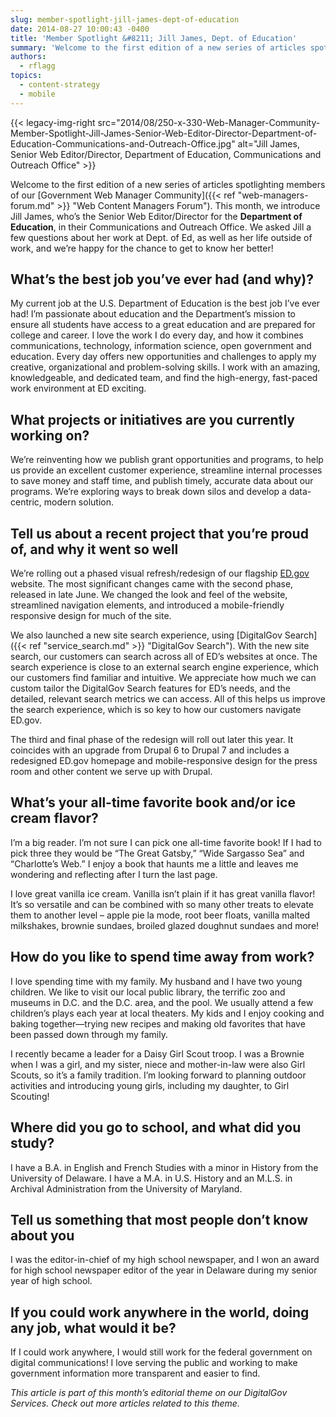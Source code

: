 ```yaml
---
slug: member-spotlight-jill-james-dept-of-education
date: 2014-08-27 10:00:43 -0400
title: 'Member Spotlight &#8211; Jill James, Dept. of Education'
summary: 'Welcome to the first edition of a new series of articles spotlighting members of our Government Web Manager Community. This month, we introduce Jill James, who’s the Senior Web Editor/Director for the Department of Education, in their Communications and Outreach'
authors:
  - rflagg
topics:
  - content-strategy
  - mobile
---
```


{{< legacy-img-right src="2014/08/250-x-330-Web-Manager-Community-Member-Spotlight-Jill-James-Senior-Web-Editor-Director-Department-of-Education-Communications-and-Outreach-Office.jpg" alt="Jill James, Senior Web Editor/Director, Department of Education, Communications and Outreach Office" >}}

Welcome to the first edition of a new series of articles spotlighting members of our [Government Web Manager Community]({{< ref "web-managers-forum.md" >}} "Web Content Managers Forum"). This month, we introduce Jill James, who’s the Senior Web Editor/Director for the **Department of Education**, in their Communications and Outreach Office. We asked Jill a few questions about her work at Dept. of Ed, as well as her life outside of work, and we’re happy for the chance to get to know her better!

## What’s the best job you&#8217;ve ever had (and why)?

My current job at the U.S. Department of Education is the best job I’ve ever had! I’m passionate about education and the Department’s mission to ensure all students have access to a great education and are prepared for college and career. I love the work I do every day, and how it combines communications, technology, information science, open government and education. Every day offers new opportunities and challenges to apply my creative, organizational and problem-solving skills. I work with an amazing, knowledgeable, and dedicated team, and find the high-energy, fast-paced work environment at ED exciting.

## What projects or initiatives are you currently working on?

We’re reinventing how we publish grant opportunities and programs, to help us provide an excellent customer experience, streamline internal processes to save money and staff time, and publish timely, accurate data about our programs. We’re exploring ways to break down silos and develop a data-centric, modern solution.

## Tell us about a recent project that you’re proud of, and why it went so well

We’re rolling out a phased visual refresh/redesign of our flagship [ED.gov](http://www.ed.gov/ "Dept. of Education") website. The most significant changes came with the second phase, released in late June. We changed the look and feel of the website, streamlined navigation elements, and introduced a mobile-friendly responsive design for much of the site.

We also launched a new site search experience, using [DigitalGov Search]({{< ref "service_search.md" >}} "DigitalGov Search"). With the new site search, our customers can search across all of ED’s websites at once. The search experience is close to an external search engine experience, which our customers find familiar and intuitive. We appreciate how much we can custom tailor the DigitalGov Search features for ED’s needs, and the detailed, relevant search metrics we can access. All of this helps us improve the search experience, which is so key to how our customers navigate ED.gov.

The third and final phase of the redesign will roll out later this year. It coincides with an upgrade from Drupal 6 to Drupal 7 and includes a redesigned ED.gov homepage and mobile-responsive design for the press room and other content we serve up with Drupal.

## What&#8217;s your all-time favorite book and/or ice cream flavor?

I’m a big reader. I’m not sure I can pick one all-time favorite book! If I had to pick three they would be “The Great Gatsby,” “Wide Sargasso Sea” and “Charlotte’s Web.” I enjoy a book that haunts me a little and leaves me wondering and reflecting after I turn the last page.

I love great vanilla ice cream. Vanilla isn’t plain if it has great vanilla flavor! It’s so versatile and can be combined with so many other treats to elevate them to another level – apple pie  la mode, root beer floats, vanilla malted milkshakes, brownie sundaes, broiled glazed doughnut sundaes and more!

## How do you like to spend time away from work?

I love spending time with my family. My husband and I have two young children. We like to visit our local public library, the terrific zoo and museums in D.C. and the D.C. area, and the pool. We usually attend a few children’s plays each year at local theaters. My kids and I enjoy cooking and baking together—trying new recipes and making old favorites that have been passed down through my family.

I recently became a leader for a Daisy Girl Scout troop. I was a Brownie when I was a girl, and my sister, niece and mother-in-law were also Girl Scouts, so it’s a family tradition. I’m looking forward to planning outdoor activities and introducing young girls, including my daughter, to Girl Scouting!

## Where did you go to school, and what did you study?

I have a B.A. in English and French Studies with a minor in History from the University of Delaware. I have a M.A. in U.S. History and an M.L.S. in Archival Administration from the University of Maryland.

## Tell us something that most people don&#8217;t know about you

I was the editor-in-chief of my high school newspaper, and I won an award for high school newspaper editor of the year in Delaware during my senior year of high school.

## If you could work anywhere in the world, doing any job, what would it be?

If I could work anywhere, I would still work for the federal government on digital communications! I love serving the public and working to make government information more transparent and easier to find.

_This article is part of this month&#8217;s editorial theme on our DigitalGov Services. Check out more articles related to this theme._
